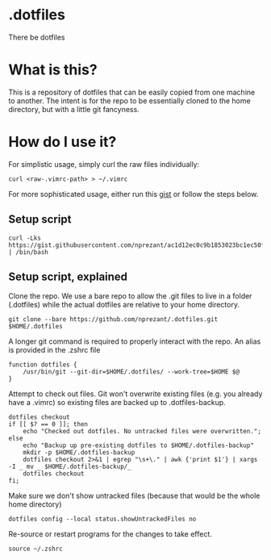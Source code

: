 # .dotfiles

There be dotfiles

# What is this?

This is a repository of dotfiles that can be easily copied from one machine to another.
The intent is for the repo to be essentially cloned to the home directory, but with a little git fancyness.

# How do I use it?

For simplistic usage, simply curl the raw files individually:

```console
curl <raw-.vimrc-path> > ~/.vimrc
```

For more sophisticated usage, either run this [gist](https://gist.githubusercontent.com/nprezant/ac1d12ec0c9b1853023bc1ec50fd74bd/raw/) or follow the steps below.

## Setup script

```console
curl -Lks https://gist.githubusercontent.com/nprezant/ac1d12ec0c9b1853023bc1ec50fd74bd/raw/ | /bin/bash
```

## Setup script, explained

Clone the repo. We use a bare repo to allow the .git files to live in a folder (.dotfiles) while the actual dotfiles are relative to your home directory.

```console
git clone --bare https://github.com/nprezant/.dotfiles.git $HOME/.dotfiles
```

A longer git command is required to properly interact with the repo.
An alias is provided in the .zshrc file

```console
function dotfiles {
    /usr/bin/git --git-dir=$HOME/.dotfiles/ --work-tree=$HOME $@
}
```

Attempt to check out files. Git won't overwrite existing files (e.g. you already have a .vimrc) so existing files are backed up to .dotfiles-backup.

```console
dotfiles checkout
if [[ $? == 0 ]]; then
    echo "Checked out dotfiles. No untracked files were overwritten.";
else
    echo "Backup up pre-existing dotfiles to $HOME/.dotfiles-backup"
    mkdir -p $HOME/.dotfiles-backup
    dotfiles checkout 2>&1 | egrep "\s+\." | awk {'print $1'} | xargs -I _ mv _ $HOME/.dotfiles-backup/_
    dotfiles checkout
fi;
```

Make sure we don't show untracked files (because that would be the whole home directory)

```console
dotfiles config --local status.showUntrackedFiles no
```

Re-source or restart programs for the changes to take effect.

```console
source ~/.zshrc
```
